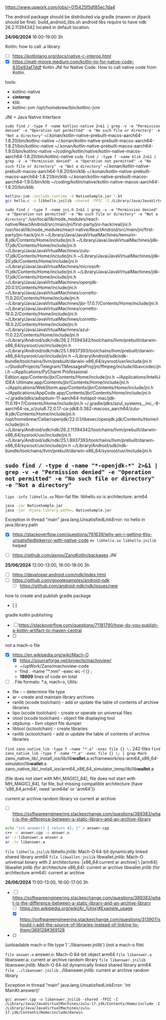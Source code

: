 
https://www.upwork.com/jobs/~015425f5df85ec7da4

The android package should be distributed via gradle (maven or jitpack should be fine).
build_android_libs.sh
android libs require to have ndk 26.2.11394342 located in default location.


**24/06/2024** 16:00-19:00 3h

Kotlin: how to call .a library
- [ ] https://kotlinlang.org/docs/native-c-interop.html
- [x] https://matt-moore.medium.com/kotlin-jni-for-native-code-835e93af7ddf Kotlin JNI for Native Code: How to call native code from Kotlin.

tools:
- kotlinc-native
- **cinterop**
- klib
- kotlinc-jvm /opt/homebrew/bin/kotlinc-jvm

JNI = Java Native Interface


`sudo find / -type f -name kotlinc-native 2>&1 | grep -v -e "Permission denied" -e "Operation not permitted" -e "No such file or directory" -e "Not a directory"`
~/.konan/kotlin-native-prebuilt-macos-aarch64-1.8.20/bin/kotlinc-native
~/.konan/kotlin-native-prebuilt-macos-aarch64-1.8.21/bin/kotlinc-native
~/.konan/kotlin-native-prebuilt-macos-aarch64-1.9.0/bin/kotlinc-native
~/coding/kotlin/native/kotlin-native-macos-aarch64-1.8.20/bin/kotlinc-native
`sudo find / -type f -name klib 2>&1 | grep -v -e "Permission denied" -e "Operation not permitted" -e "No such file or directory" -e "Not a directory"`
~/.konan/kotlin-native-prebuilt-macos-aarch64-1.8.20/bin/klib
~/.konan/kotlin-native-prebuilt-macos-aarch64-1.8.21/bin/klib
~/.konan/kotlin-native-prebuilt-macos-aarch64-1.9.0/bin/klib
~/coding/kotlin/native/kotlin-native-macos-aarch64-1.8.20/bin/klib

```bash
kotlinc-jvm -include-runtime -d NativeSample.jar *.kt
gcc hello.c -o libhello.jnilib -shared -fPIC -I /Library/Java/JavaVirtualMachines/zulu-17.jdk/Contents/Home/include -I /Library/Java/JavaVirtualMachines/zulu-17.jdk/Contents/Home/include/darwin
```

`sudo find / -type f -name jni.h 2>&1 | grep -v -e "Permission denied" -e "Operation not permitted" -e "No such file or directory" -e "Not a directory"`
/usr/local/lib/node_modules/react-native/ReactAndroid/src/main/jni/first-party/jni-hack/real/jni.h
/usr/local/lib/node_modules/react-native/ReactAndroid/src/main/jni/first-party/jni-hack/jni.h
~/Library/Java/JavaVirtualMachines/temurin-8.jdk/Contents/Home/include/jni.h
~/Library/Java/JavaVirtualMachines/jdk-17.jdk/Contents/Home/include/jni.h
~/Library/Java/JavaVirtualMachines/zulu-17.jdk/Contents/Home/include/jni.h
~/Library/Java/JavaVirtualMachines/jdk-20.jdk/Contents/Home/include/jni.h
~/Library/Java/JavaVirtualMachines/microsoft-11.jdk/Contents/Home/include/jni.h
~/Library/Java/JavaVirtualMachines/jdk-17.jdk/Contents/Home/include/jni.h
~/Library/Java/JavaVirtualMachines/openjdk-20.0.1/Contents/Home/include/jni.h
~/Library/Java/JavaVirtualMachines/corretto-11.0.20/Contents/Home/include/jni.h
~/Library/Java/JavaVirtualMachines/jbr-17.0.7/Contents/Home/include/jni.h
~/Library/Java/JavaVirtualMachines/corretto-19.0.2/Contents/Home/include/jni.h
~/Library/Java/JavaVirtualMachines/corretto-18.0.2/Contents/Home/include/jni.h
~/Library/Java/JavaVirtualMachines/azul-11.0.22/Contents/Home/include/jni.h
~/Library/Android/sdk/ndk/26.2.11394342/toolchains/llvm/prebuilt/darwin-x86_64/sysroot/usr/include/jni.h
~/Library/Android/sdk/ndk/25.1.8937393/toolchains/llvm/prebuilt/darwin-x86_64/sysroot/usr/include/jni.h
~/Library/Android/sdk/ndk-bundle/toolchains/llvm/prebuilt/darwin-x86_64/sysroot/usr/include/jni.h
~/StudioProjects/Telegram/TMessagesProj/jni/ffmpeg/include/libavcodec/jni.h
~/Applications/PyCharm Professional Edition.app/Contents/jbr/Contents/Home/include/jni.h
~/Applications/IntelliJ IDEA Ultimate.app/Contents/jbr/Contents/Home/include/jni.h
~/Applications/WebStorm.app/Contents/jbr/Contents/Home/include/jni.h
~/Applications/AppCode.app/Contents/jbr/Contents/Home/include/jni.h
~/.gradle/jdks/adoptium-11-aarch64-hotspot-mac/jdk-11.0.19+7/Contents/Home/include/jni.h
~/.gradle/jdks/azul_systems__inc_-8-aarch64-os_x/zulu8.72.0.17-ca-jdk8.0.382-macosx_aarch64/zulu-8.jdk/Contents/Home/include/jni.h
/opt/homebrew/Cellar/openjdk/22.0.1/libexec/openjdk.jdk/Contents/Home/include/jni.h
~/Library/Android/sdk/ndk/26.2.11394342/toolchains/llvm/prebuilt/darwin-x86_64/sysroot/usr/include/jni.h
~/Library/Android/sdk/ndk/25.1.8937393/toolchains/llvm/prebuilt/darwin-x86_64/sysroot/usr/include/jni.h
~/Library/Android/sdk/ndk-bundle/toolchains/llvm/prebuilt/darwin-x86_64/sysroot/usr/include/jni.h

`sudo find / -type d -name "*-openjdk-*" 2>&1 | grep -v -e "Permission denied" -e "Operation not permitted" -e "No such file or directory" -e "Not a directory"`
-

`lipo -info libhello.so`
Non-fat file: libhello.so is architecture: arm64

```bash
java -jar NativeSample.jar
java -jar -Djava.library.path=. NativeSample.jar
```

Exception in thread "main" java.lang.UnsatisfiedLinkError: no hello in java.library.path
- [x] https://stackoverflow.com/questions/761639/why-am-i-getting-this-unsatisfiedlinkerror-with-native-code
  `mv libhello.so libhello.jnilib` helped

- [ ] https://github.com/asnov/ZanoKotlin/packages
  JNI


**25/06/2024** 12:00-13:00, 16:00-18:00 3h
- [ ] https://developer.android.com/ndk/index.html
- [ ] https://github.com/googlesamples/android-ndk
  - [ ] https://github.com/android-ndk/ndk/issues/new

how to create and publish gradle package
- [ ] 

gradle kotlin publishing
- [ ] https://stackoverflow.com/questions/71181790/how-do-you-publish-a-kotlin-artifact-to-maven-central
- [ ] 

not a mach-o file
- [x] https://en.wikipedia.org/wiki/Mach-O
  - [x] https://sourceforge.net/projects/machoview/
  - ~/upWork/Zano/machoview-code
  - find . -name "*.mm" -exec wc -l {} \;
  - **18609** lines of code en total
- [ ] .
  File formats: \*.a, mach-o,
  Utils:
- file - – determine file type
- ar – create and maintain library archives
- ranlib (xcode toolchain) - add or update the table of contents of archive libraries
- lipo (xcode toolchain) - create or operate on universal files
- otool (xcode toolchain) - object file displaying tool
- objdump - llvm object file dumper
- libtool (xctoolchain) - create libraries
- ranlib (xctoolchain) - add or update the table of contents of archive libraries


`find zano_native_lib -type f -name "*.a" -exec file {} \;`
242 files
`find zano_native_lib -type f -name "*.a" -exec file {} \; | grep Mach`
zano_native_lib/_install_ios/lib/lib**wallet**.a.xcframework/ios-arm64_x86_64-simulator/lib**wallet**.a
zano_native_lib/_install_ios/arm64_x86_64_simulator_temp/lib/lib**wallet**.a

(file does not start with MH_MAGIC[_64], file does not start with MH_MAGIC[_64], fat file, but missing compatible architecture (have 'x86_64,arm64', need 'arm64e' or 'arm64'))

current ar archive random library vs current ar archive
- [ ] https://softwareengineering.stackexchange.com/questions/389383/what-is-the-difference-between-a-static-library-and-an-archive-library
```bash
echo "int answer() { return 42; }" > answer.cpp
c++ -c answer.cpp -o answer.o
ar -r libanswer.a answer.o
ar -tv libanswer.a
```

`file libhello.jnilib`
libhello.jnilib: Mach-O 64-bit dynamically linked shared library arm64
`file libwallet.jnilib`
libwallet.jnilib: Mach-O universal binary with 2 architectures: \[x86_64:current ar archive] \ [arm64]
libwallet.jnilib (for architecture x86_64): current ar archive
libwallet.jnilib (for architecture arm64): current ar archive


**26/06/2024** 11:00-13:00, 16:00-17:00 3h

- [ ] https://softwareengineering.stackexchange.com/questions/389383/what-is-the-difference-between-a-static-library-and-an-archive-library
  - [ ] https://en.wikipedia.org/wiki/Ar_(Unix)#Example_usage
  - [x] https://softwareengineering.stackexchange.com/questions/313907/should-i-add-the-source-of-libraries-instead-of-linking-to-them/369128#369128
- [ ] 

(unloadable mach-o file type 1 './libanswer.jnilib')
(not a mach-o file)

`file answer.o`
answer.o: Mach-O 64-bit object arm64
`file libanswer.a`
libanswer.a: current ar archive random library
`file libanswer.jnilib`
libanswer.jnilib: Mach-O 64-bit dynamically linked shared library arm64
`file ../libanswer.jnilib`
../libanswer.jnilib: current ar archive random library

Exception in thread "main" java.lang.UnsatisfiedLinkError: 'int MainKt.answer()'

`gcc answer.cpp -o libanswer.jnilib -shared -fPIC -I /Library/Java/JavaVirtualMachines/zulu-17.jdk/Contents/Home/include -I /Library/Java/JavaVirtualMachines/zulu-17.jdk/Contents/Home/include/darwin`


